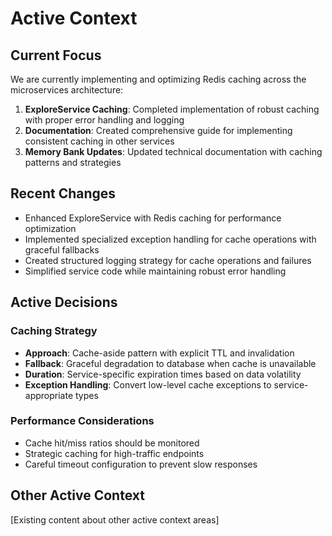 # Active Context

## Current Focus

We are currently implementing and optimizing Redis caching across the microservices architecture:

1. **ExploreService Caching**: Completed implementation of robust caching with proper error handling and logging
2. **Documentation**: Created comprehensive guide for implementing consistent caching in other services
3. **Memory Bank Updates**: Updated technical documentation with caching patterns and strategies

## Recent Changes

- Enhanced ExploreService with Redis caching for performance optimization
- Implemented specialized exception handling for cache operations with graceful fallbacks
- Created structured logging strategy for cache operations and failures
- Simplified service code while maintaining robust error handling

## Active Decisions

### Caching Strategy

- **Approach**: Cache-aside pattern with explicit TTL and invalidation
- **Fallback**: Graceful degradation to database when cache is unavailable
- **Duration**: Service-specific expiration times based on data volatility
- **Exception Handling**: Convert low-level cache exceptions to service-appropriate types

### Performance Considerations

- Cache hit/miss ratios should be monitored
- Strategic caching for high-traffic endpoints
- Careful timeout configuration to prevent slow responses

## Other Active Context

[Existing content about other active context areas]
